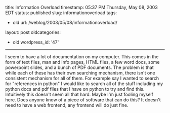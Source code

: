 title: Information Overload
timestamp: 05:37 PM Thursday, May 08, 2003 EDT
status: published
slug: informationoverload
tags:
- old
url: /weblog/2003/05/08/informationoverload/

layout: post
oldcategories:
- old
wordpress_id: '47'

---

I seem to have a lot of documentation on my computer.  This comes in the form of text files, man and info pages, HTML files, a few word docs, some powerpoint slides, and a bunch of PDF documents.  The problem is that while each of these has their own searching mechanism, there isn't one consistent mechanism for all of them.  For example say I wanted to search for "references in python" I would like to search all of the stuff including my python docs and pdf files that I have on python to try and find this.  Intuitively this doesn't seem all that hard.  Maybe I'm just fooling myself here.  Does anyone know of a piece of software that can do this?  It doesn't need to have a web frontend, any frontend will do just fine.

